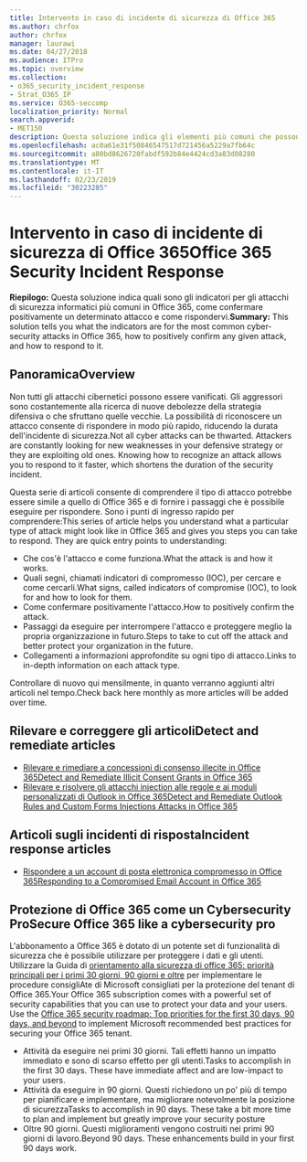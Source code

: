 ```yaml
---
title: Intervento in caso di incidente di sicurezza di Office 365
ms.author: chrfox
author: chrfox
manager: laurawi
ms.date: 04/27/2018
ms.audience: ITPro
ms.topic: overview
ms.collection:
- o365_security_incident_response
- Strat_O365_IP
ms.service: O365-seccomp
localization_priority: Normal
search.appverid:
- MET150
description: Questa soluzione indica gli elementi più comuni che possono essere assomigliati a Office 365 e come rispondere a tali attacchi.
ms.openlocfilehash: ac0a61e31f50846547517d721456a5229a7fb64c
ms.sourcegitcommit: a80bd8626720fabdf592b84e4424cd3a83d08280
ms.translationtype: MT
ms.contentlocale: it-IT
ms.lasthandoff: 02/23/2019
ms.locfileid: "30223285"
---
```

# <a name="office-365-security-incident-response"></a><span data-ttu-id="e9e0c-103">Intervento in caso di incidente di sicurezza di Office 365</span><span class="sxs-lookup"><span data-stu-id="e9e0c-103">Office 365 Security Incident Response</span></span>

 <span data-ttu-id="e9e0c-104">**Riepilogo:** Questa soluzione indica quali sono gli indicatori per gli attacchi di sicurezza informatici più comuni in Office 365, come confermare positivamente un determinato attacco e come rispondervi.</span><span class="sxs-lookup"><span data-stu-id="e9e0c-104">**Summary:** This solution tells you what the indicators are for the most common cyber-security attacks in Office 365, how to positively confirm any given attack, and how to respond to it.</span></span>
  
## <a name="overview"></a><span data-ttu-id="e9e0c-105">Panoramica</span><span class="sxs-lookup"><span data-stu-id="e9e0c-105">Overview</span></span>
<span data-ttu-id="e9e0c-p101">Non tutti gli attacchi cibernetici possono essere vanificati. Gli aggressori sono costantemente alla ricerca di nuove debolezze della strategia difensiva o che sfruttano quelle vecchie. La possibilità di riconoscere un attacco consente di rispondere in modo più rapido, riducendo la durata dell'incidente di sicurezza.</span><span class="sxs-lookup"><span data-stu-id="e9e0c-p101">Not all cyber attacks can be thwarted. Attackers are constantly looking for new weaknesses in your defensive strategy or they are exploiting old ones. Knowing how to recognize an attack allows you to respond to it faster, which shortens the duration of the security incident.</span></span>

<span data-ttu-id="e9e0c-p102">Questa serie di articoli consente di comprendere il tipo di attacco potrebbe essere simile a quello di Office 365 e di fornire i passaggi che è possibile eseguire per rispondere. Sono i punti di ingresso rapido per comprendere:</span><span class="sxs-lookup"><span data-stu-id="e9e0c-p102">This series of article helps you understand what a particular type of attack might look like in Office 365 and gives you steps you can take to respond. They are quick entry points to understanding:</span></span>
 
- <span data-ttu-id="e9e0c-111">Che cos'è l'attacco e come funziona.</span><span class="sxs-lookup"><span data-stu-id="e9e0c-111">What the attack is and how it works.</span></span>
- <span data-ttu-id="e9e0c-112">Quali segni, chiamati indicatori di compromesso (IOC), per cercare e come cercarli.</span><span class="sxs-lookup"><span data-stu-id="e9e0c-112">What signs, called indicators of compromise (IOC), to look for and how to look for them.</span></span>
- <span data-ttu-id="e9e0c-113">Come confermare positivamente l'attacco.</span><span class="sxs-lookup"><span data-stu-id="e9e0c-113">How to positively confirm the attack.</span></span>
- <span data-ttu-id="e9e0c-114">Passaggi da eseguire per interrompere l'attacco e proteggere meglio la propria organizzazione in futuro.</span><span class="sxs-lookup"><span data-stu-id="e9e0c-114">Steps to take to cut off the attack and better protect your organization in the future.</span></span>
- <span data-ttu-id="e9e0c-115">Collegamenti a informazioni approfondite su ogni tipo di attacco.</span><span class="sxs-lookup"><span data-stu-id="e9e0c-115">Links to in-depth information on each attack type.</span></span>

<span data-ttu-id="e9e0c-116">Controllare di nuovo qui mensilmente, in quanto verranno aggiunti altri articoli nel tempo.</span><span class="sxs-lookup"><span data-stu-id="e9e0c-116">Check back here monthly as more articles will be added over time.</span></span>

## <a name="detect-and-remediate-articles"></a><span data-ttu-id="e9e0c-117">Rilevare e correggere gli articoli</span><span class="sxs-lookup"><span data-stu-id="e9e0c-117">Detect and remediate articles</span></span>

- [<span data-ttu-id="e9e0c-118">Rilevare e rimediare a concessioni di consenso illecite in Office 365</span><span class="sxs-lookup"><span data-stu-id="e9e0c-118">Detect and Remediate Illicit Consent Grants in Office 365</span></span>](detect-and-remediate-illicit-consent-grants.md)
- [<span data-ttu-id="e9e0c-119">Rilevare e risolvere gli attacchi injection alle regole e ai moduli personalizzati di Outlook in Office 365</span><span class="sxs-lookup"><span data-stu-id="e9e0c-119">Detect and Remediate Outlook Rules and Custom Forms Injections Attacks in Office 365</span></span>](detect-and-remediate-outlook-rules-forms-attack.md)
 
## <a name="incident-response-articles"></a><span data-ttu-id="e9e0c-120">Articoli sugli incidenti di risposta</span><span class="sxs-lookup"><span data-stu-id="e9e0c-120">Incident response articles</span></span>

- [<span data-ttu-id="e9e0c-121">Rispondere a un account di posta elettronica compromesso in Office 365</span><span class="sxs-lookup"><span data-stu-id="e9e0c-121">Responding to a Compromised Email Account in Office 365</span></span>](responding-to-a-compromised-email-account.md)

## <a name="secure-office-365-like-a-cybersecurity-pro"></a><span data-ttu-id="e9e0c-122">Protezione di Office 365 come un Cybersecurity Pro</span><span class="sxs-lookup"><span data-stu-id="e9e0c-122">Secure Office 365 like a cybersecurity pro</span></span>
<span data-ttu-id="e9e0c-p103">L'abbonamento a Office 365 è dotato di un potente set di funzionalità di sicurezza che è possibile utilizzare per proteggere i dati e gli utenti.  Utilizzare la Guida di [orientamento alla sicurezza di office 365: priorità principali per i primi 30 giorni, 90 giorni e oltre](https://support.office.com/article/Office-365-security-roadmap-Top-priorities-for-the-first-30-days-90-days-and-beyond-28c86a1c-e4dd-4aad-a2a6-c768a21cb352) per implementare le procedure consigliAte di Microsoft consigliati per la protezione del tenant di Office 365.</span><span class="sxs-lookup"><span data-stu-id="e9e0c-p103">Your Office 365 subscription comes with a powerful set of security capabilities that you can use to protect your data and your users.  Use the [Office 365 security roadmap: Top priorities for the first 30 days, 90 days, and beyond](https://support.office.com/article/Office-365-security-roadmap-Top-priorities-for-the-first-30-days-90-days-and-beyond-28c86a1c-e4dd-4aad-a2a6-c768a21cb352) to implement Microsoft recommended best practices for securing your Office 365 tenant.</span></span>
- <span data-ttu-id="e9e0c-p104">Attività da eseguire nei primi 30 giorni.  Tali effetti hanno un impatto immediato e sono di scarso effetto per gli utenti.</span><span class="sxs-lookup"><span data-stu-id="e9e0c-p104">Tasks to accomplish in the first 30 days.  These have immediate affect and are low-impact to your users.</span></span>
- <span data-ttu-id="e9e0c-p105">Attività da eseguire in 90 giorni. Questi richiedono un po' più di tempo per pianificare e implementare, ma migliorare notevolmente la posizione di sicurezza</span><span class="sxs-lookup"><span data-stu-id="e9e0c-p105">Tasks to accomplish in 90 days. These take a bit more time to plan and implement but greatly improve your security posture</span></span>
- <span data-ttu-id="e9e0c-p106">Oltre 90 giorni. Questi miglioramenti vengono costruiti nei primi 90 giorni di lavoro.</span><span class="sxs-lookup"><span data-stu-id="e9e0c-p106">Beyond 90 days. These enhancements build in your first 90 days work.</span></span>






